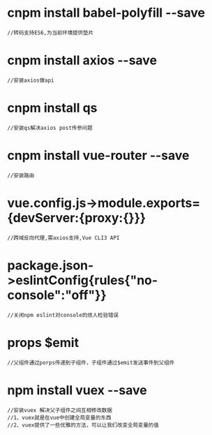 #   cnpm install babel-polyfill --save
    //转码支持ES6,为当前环境提供垫片


#   cnpm install axios --save
    //安装axios做api


#   cnpm install qs
    //安装qs解决axios post传参问题


#   cnpm install vue-router --save
    //安装路由


#   vue.config.js->module.exports={devServer:{proxy:{}}}
    //跨域反向代理,需axios支持,Vue CLI3 API


#   package.json->eslintConfig{rules{"no-console":"off"}}
    //关闭npm eslint对console的烦人检验错误


#   props $emit
	//父组件通过porps传递到子组件，子组件通过$emit发送事件到父组件


#   npm install vuex --save
	//安装vuex 解决父子组件之间互相修改数据
	//1、vuex就是在vue中创建全局变量的东西
	//2、vuex提供了一些优雅的方法，可以让我们改变全局变量的值
